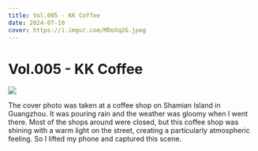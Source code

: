 ```yaml
---
title: Vol.005 - KK Coffee
date: 2024-07-10
cover: https://i.imgur.com/MDoXq2G.jpeg
---
```


# Vol.005 - KK Coffee

![](https://i.imgur.com/MDoXq2G.jpeg)

The cover photo was taken at a coffee shop on Shamian Island in Guangzhou. It was pouring rain and the weather was gloomy when I went there. Most of the shops around were closed, but this coffee shop was shining with a warm light on the street, creating a particularly atmospheric feeling. So I lifted my phone and captured this scene.